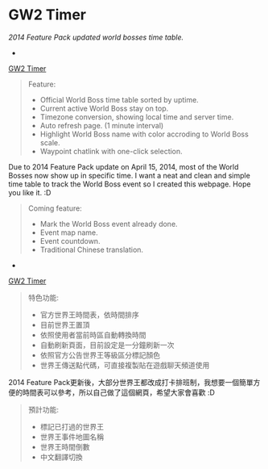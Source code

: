 # GW2 Timer #
*2014 Feature Pack updated world bosses time table.*

-

[GW2 Timer](http://howar31.github.io/GW2Timer/)

> Feature:  
> * Official World Boss time table sorted by uptime.
> * Current active World Boss stay on top.
> * Timezone conversion, showing local time and server time.
> * Auto refresh page. (1 minute interval)
> * Highlight World Boss name with color accroding to World Boss scale.
> * Waypoint chatlink with one-click selection.

Due to 2014 Feature Pack update on April 15, 2014, most of the World Bosses now show up in specific time.  I want a neat and clean and simple time table to track the World Boss event so I created this webpage.  Hope you like it. :D

> Coming feature:
> * Mark the World Boss event already done.
> * Event map name.
> * Event countdown.
> * Traditional Chinese translation.

-

[GW2 Timer](http://howar31.github.io/GW2Timer/)

> 特色功能:
> * 官方世界王時間表，依時間排序
> * 目前世界王置頂
> * 依照使用者當前時區自動轉換時間
> * 自動刷新頁面，目前設定是一分鐘刷新一次
> * 依照官方公告世界王等級區分標記顏色
> * 世界王傳送點代碼，可直接複製貼在遊戲聊天頻道使用

2014 Feature Pack更新後，大部分世界王都改成打卡排班制，我想要一個簡單方便的時間表可以參考，所以自己做了這個網頁，希望大家會喜歡 :D

> 預計功能:
> * 標記已打過的世界王
> * 世界王事件地圖名稱
> * 世界王時間倒數
> * 中文翻譯切換
